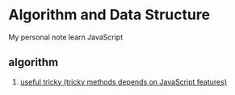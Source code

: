 # Algorithm and Data Structure
My personal note learn JavaScript

## algorithm
1. [useful tricky (tricky methods depends on JavaScript features)](/algorithm/useful_trick.md)
